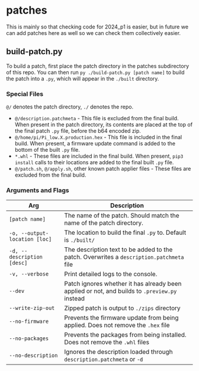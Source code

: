 # patches
This is mainly so that checking code for 2024_p1 is easier, but in future we can add patches here as well so we can check them collectively easier. 

## build-patch.py
To build a patch, first place the patch directory in the patches subdirectory of this repo. 
You can then run `py ./build-patch.py [patch name]` to build the patch into a `.py`, which will appear in the `./built` directory.

### Special Files
`@/` denotes the patch directory, `./` denotes the repo.
- `@/description.patchmeta` - This file is excluded from the final build. When present in the patch directory, its contents are placed at the top of the final patch `.py` file, before the b64 encoded zip.
- `@/home/pi/Pi_low.X.production.hex` - This file is included in the final build. When present, a firmware update command is added to the bottom of the built `.py` file.
- `*.whl` - These files are included in the final build. When present, `pip3 install` calls to their locations are added to the final built `.py` file.
- `@/patch.sh`, `@/apply.sh`, other known patch applier files - These files are excluded from the final build.

### Arguments and Flags
| Arg                           | Description                                                                                   |
| ----------------------------- | --------------------------------------------------------------------------------------------- |
| `[patch name]`                | The name of the patch. Should match the name of the patch directory.                          |
| `-o, --output-location [loc]` | The location to build the final `.py` to. Default is `./built/`                               |
| `-d, --description [desc]`    | The description text to be added to the patch. Overwrites a `description.patchmeta` file      |
| `-v, --verbose`               | Print detailed logs to the console.                                                           |
| `--dev`                       | Patch ignores whether it has already been applied or not, and builds to `.preview.py` instead |
| `--write-zip-out`             | Zipped patch is output to `./zips` directory                                                  |
| `--no-firmware`               | Prevents the firmware update from being applied. Does not remove the `.hex` file              |
| `--no-packages`               | Prevents the packages from being installed. Does not remove the `.whl` files                  |
| `--no-description`            | Ignores the description loaded through `description.patchmeta` or `-d`                        |
